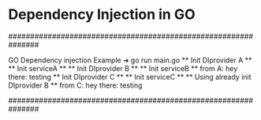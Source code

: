 # Dependency Injection in GO


###############################################################

  GO Dependency injection Example
  ➜ go run main.go
	** Init DIprovider A **
	** Init serviceA **
	** Init DIprovider B **
	** Init serviceB **
	from A:
	hey there:  testing
	** Init DIprovider C **
	** Init serviceC **
	** Using already init DIprovider B **
	from C:
	hey there:  testing

###############################################################
